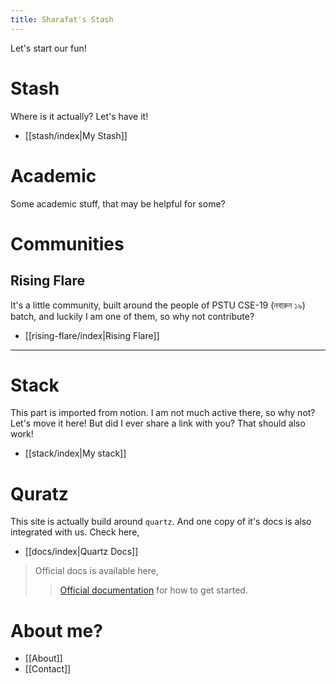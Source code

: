 ```yaml
---
title: Sharafat's Stash
---
```


Let's start our fun!

# Stash

Where is it actually? Let's have it!

- [[stash/index|My Stash]]

# Academic

Some academic stuff, that may be helpful for some?

# Communities

## Rising Flare

It's a little community, built around the people of PSTU CSE-19 (নবারুন ১৯) batch, and luckily I am one of them, so why not contribute?

- [[rising-flare/index|Rising Flare]]


---
# Stack

This part is imported from notion. I am not much active there, so why not? Let's move it here! But did I ever share a link with you? That should also work!
- [[stack/index|My stack]]

# Quratz

This site is actually build around `quartz`. And one copy of it's docs is also integrated with us. Check here,
- [[docs/index|Quartz Docs]]

> Official docs is available here,
> > [Official documentation](https://quartz.jzhao.xyz) for how to get started.
# About me?
- [[About]]
- [[Contact]]